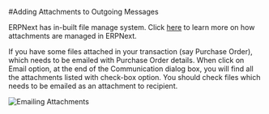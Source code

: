 
#Adding Attachments to Outgoing Messages

ERPNext has in-built file manage system. Click [here](https://erpnext.com/kb/tools/managing-attachments) to learn more on how attachments are managed in ERPNext.

If you have some files attached in your transaction (say Purchase Order), which needs to be emailed with Purchase Order details. When click on Email option, at the end of the Communication dialog box, you will find all the attachments listed with check-box option. You should check files which needs to be emailed as an attachment to recipient.

![Emailing Attachments]({{docs_base_url}}/assets/img/articles/$SGrab_422.png)


<!-- markdown -->